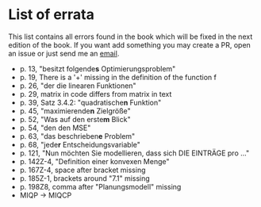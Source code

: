 # List of errata

This list contains all errors found in the book which will be fixed in the next edition of the book.
If you want add something you may create a PR, open an issue or just send me an 
[email](mailto:nathan.sudermann-merx@dhbw-mannheim.de).

- p. 13, "besitzt folgende**s** Optimierungsproblem"
- p. 19, There is a '+' missing in the definition of the function f
- p. 26, "der die linearen Funktionen"
- p. 29, matrix in code differs from matrix in text
- p. 39, Satz 3.4.2: "quadratische**n** Funktion"
- p. 45, "maximierende**n** Zielgröße"
- p. 52, "Was auf den erste**m** Blick"
- p. 54, "den den MSE"
- p. 63, "das beschrieben**e** Problem"
- p. 68, "jede**r** Entscheidungsvariable"
- p. 121, "Nun möchten Sie modellieren, dass sich DIE EINTRÄGE pro ..."
- p. 142Z-4, "Definition einer konvexen Menge"
- p. 167Z-4, space after bracket missing
- p. 185Z-1, brackets around "7.1" missing
- p. 198Z8, comma after "Planungsmodell" missing
- MIQP -> MIQCP
